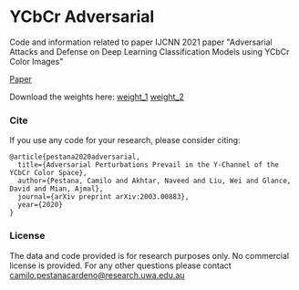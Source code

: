 # YCbCr Adversarial
Code and information related to paper  IJCNN 2021 paper "Adversarial Attacks and Defense on Deep Learning Classification Models using YCbCr Color Images"

[Paper](https://arxiv.org/pdf/2003.00883.pdf)

Download the weights here: [weight_1](https://drive.google.com/file/d/1YKsLjvCBVxnL8gM3kyaGFhlGJZIyqTB0/view?usp=sharing) [weight_2](https://drive.google.com/file/d/1HfHYN_f8Q6bCOuFGiQnChUU5fKyX7keO/view?usp=sharing)

### Cite
If you use any code for your research, please consider citing:
```
@article{pestana2020adversarial,
  title={Adversarial Perturbations Prevail in the Y-Channel of the YCbCr Color Space},
  author={Pestana, Camilo and Akhtar, Naveed and Liu, Wei and Glance, David and Mian, Ajmal},
  journal={arXiv preprint arXiv:2003.00883},
  year={2020}
}
```

### License
The data and code provided is for research purposes only. No commercial license is provided.
For any other questions please contact camilo.pestanacardeno@research.uwa.edu.au
